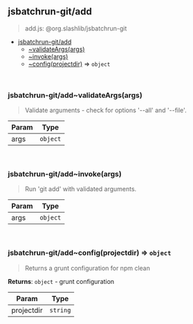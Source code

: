
<br><a name="module_jsbatchrun-git/add"></a>

## jsbatchrun-git/add
> add.js: @org.slashlib/jsbatchrun-git


* [jsbatchrun-git/add](#module_jsbatchrun-git/add)
    * [~validateArgs(args)](#module_jsbatchrun-git/add..validateArgs)
    * [~invoke(args)](#module_jsbatchrun-git/add..invoke)
    * [~config(projectdir)](#module_jsbatchrun-git/add..config) ⇒ <code>object</code>


<br><a name="module_jsbatchrun-git/add..validateArgs"></a>

### jsbatchrun-git/add~validateArgs(args)
> Validate arguments - check for options '--all' and '--file'.


| Param | Type |
| --- | --- |
| args | <code>object</code> | 


<br><a name="module_jsbatchrun-git/add..invoke"></a>

### jsbatchrun-git/add~invoke(args)
> Run 'git add' with validated arguments.


| Param | Type |
| --- | --- |
| args | <code>object</code> | 


<br><a name="module_jsbatchrun-git/add..config"></a>

### jsbatchrun-git/add~config(projectdir) ⇒ <code>object</code>
> Returns a grunt configuration for npm clean

**Returns**: <code>object</code> - grunt configuration  

| Param | Type |
| --- | --- |
| projectdir | <code>string</code> | 

